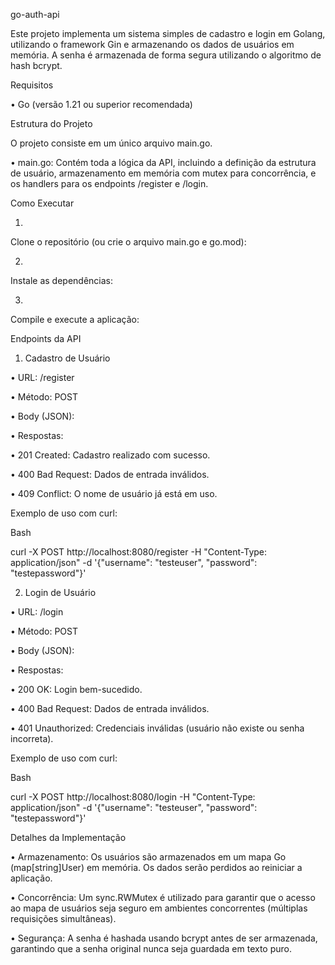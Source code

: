 go-auth-api

Este projeto implementa um sistema simples de cadastro e login em Golang, utilizando o framework Gin e armazenando os dados de usuários em memória. A senha é armazenada de forma segura utilizando o algoritmo de hash bcrypt.

Requisitos

•
Go (versão 1.21 ou superior recomendada)

Estrutura do Projeto

O projeto consiste em um único arquivo main.go.

•
main.go: Contém toda a lógica da API, incluindo a definição da estrutura de usuário, armazenamento em memória com mutex para concorrência, e os handlers para os endpoints /register e /login.

Como Executar

1.
Clone o repositório (ou crie o arquivo main.go e go.mod):

2.
Instale as dependências:

3.
Compile e execute a aplicação:

Endpoints da API

1. Cadastro de Usuário

•
URL: /register

•
Método: POST

•
Body (JSON):

•
Respostas:

•
201 Created: Cadastro realizado com sucesso.

•
400 Bad Request: Dados de entrada inválidos.

•
409 Conflict: O nome de usuário já está em uso.



Exemplo de uso com curl:

Bash


curl -X POST http://localhost:8080/register -H "Content-Type: application/json" -d '{"username": "testeuser", "password": "testepassword"}'


2. Login de Usuário

•
URL: /login

•
Método: POST

•
Body (JSON):

•
Respostas:

•
200 OK: Login bem-sucedido.

•
400 Bad Request: Dados de entrada inválidos.

•
401 Unauthorized: Credenciais inválidas (usuário não existe ou senha incorreta).



Exemplo de uso com curl:

Bash


curl -X POST http://localhost:8080/login -H "Content-Type: application/json" -d '{"username": "testeuser", "password": "testepassword"}'


Detalhes da Implementação

•
Armazenamento: Os usuários são armazenados em um mapa Go (map[string]User) em memória. Os dados serão perdidos ao reiniciar a aplicação.

•
Concorrência: Um sync.RWMutex é utilizado para garantir que o acesso ao mapa de usuários seja seguro em ambientes concorrentes (múltiplas requisições simultâneas).

•
Segurança: A senha é hashada usando bcrypt antes de ser armazenada, garantindo que a senha original nunca seja guardada em texto puro.




